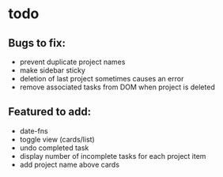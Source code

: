 # todo

## Bugs to fix:
- prevent duplicate project names
- make sidebar sticky
- deletion of last project sometimes causes an error
- remove associated tasks from DOM when project is deleted

## Featured to add:
- date-fns
- toggle view (cards/list)
- undo completed task
- display number of incomplete tasks for each project item
- add project name above cards
